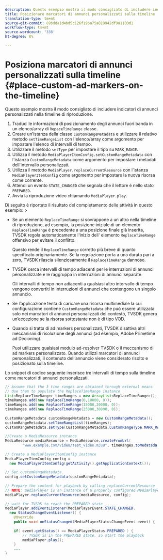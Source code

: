 ```yaml
---
description: Questo esempio mostra il modo consigliato di includere indicatori di annunci personalizzati nella timeline di riproduzione.
title: Posizionare marcatori di annunci personalizzati sulla timeline
translation-type: tm+mt
source-git-commit: 89bdda1d4bd5c126f19ba75a819942df901183d1
workflow-type: tm+mt
source-wordcount: '338'
ht-degree: 0%

---
```



# Posiziona marcatori di annunci personalizzati sulla timeline {#place-custom-ad-markers-on-the-timeline}

Questo esempio mostra il modo consigliato di includere indicatori di annunci personalizzati nella timeline di riproduzione.

1. Traduci le informazioni di posizionamento degli annunci fuori banda in un elenco/array di `RepaceTimeRange` classe.
1. Creare un&#39;istanza della classe `CustomRangeMetadata` e utilizzare il relativo metodo `setTimeRangeList` con l&#39;elenco/array come argomento per impostare l&#39;elenco di intervalli di tempo.
1. Utilizzare il metodo `setType` per impostare il tipo su `MARK_RANGE`.
1. Utilizza il metodo `MediaPlayerItemConfig.setCustomRangeMetadata` con l&#39;istanza `CustomRangeMetadata` come argomento per impostare i metadati dell&#39;intervallo personalizzati.
1. Utilizza il metodo `MediaPlayer.replaceCurrentResource` con l’istanza `MediaPlayerItemConfig` come argomento per impostare la nuova risorsa come corrente.
1. Attendi un evento `STATE_CHANGED` che segnala che il lettore è nello stato `PREPARED`.
1. Avvia la riproduzione video chiamando `MediaPlayer.play`.

Di seguito è riportato il risultato del completamento delle attività in questo esempio: >
* Se un elemento `ReplaceTimeRange` si sovrappone a un altro nella timeline di riproduzione, ad esempio, la posizione iniziale di un elemento `ReplaceTimeRange` è precedente a una posizione finale già inserita, TVSDK regola automaticamente l&#39;inizio dell&#39; elemento `ReplaceTimeRange` offensivo per evitare il conflitto.

   Questo rende il `ReplaceTimeRange` corretto più breve di quanto specificato originariamente. Se la regolazione porta a una durata pari a zero, TVSDK rilascia silenziosamente il `ReplaceTimeRange` dannoso.

* TVSDK cerca intervalli di tempo adiacenti per le interruzioni di annunci personalizzate e le raggruppa in interruzioni di annunci separate.

   Gli intervalli di tempo non adiacenti a qualsiasi altro intervallo di tempo vengono convertiti in interruzioni di annunci che contengono un singolo annuncio.
* Se l’applicazione tenta di caricare una risorsa multimediale la cui configurazione contiene `CustomRangeMetadata` che può essere utilizzata solo nei marcatori di annunci personalizzati del contesto, TVSDK genera un’eccezione se la risorsa sottostante non è di tipo VOD.
* Quando si tratta di ad markers personalizzati, TVSDK disattiva altri meccanismi di risoluzione degli annunci (ad esempio, Adobe Primetime ad Decioning).

   Puoi utilizzare qualsiasi modulo ad-resolver TVSDK o il meccanismo di ad markers personalizzato. Quando utilizzi marcatori di annunci personalizzati, il contenuto dell’annuncio viene considerato risolto e posizionato sulla timeline.

Lo snippet di codice seguente inserisce tre intervalli di tempo sulla timeline come marcatori di annunci personalizzati.

```java
// Assume that the 3 time ranges are obtained through external means 
// Use them to populate the ReplaceTimeRange instance 
List<ReplaceTimeRange> timeRanges = new ArrayList<ReplaceTimeRange>(); 
timeRanges.add(new ReplaceTimeRange(0,10000, 0)); 
timeRanges.add(new ReplaceTimeRange(15000,20000, 0)); 
timeRanges.add(new ReplaceTimeRange(25000,30000, 0)); 
 
CustomRangeMetadata customRangeMetadata = new CustomRangeMetadata(); 
customRangeMetadata.setTimeRangeList(timeRanges); 
customRangeMetadata.setType(CustomRangeMetadata.CustomRangeType.MARK_RANGE); 
 
//Create a MediaResource instance 
MediaResource mediaResource = MediaResource.createFromUrl( 
        "www.example.com/video/test_video.m3u8", timeRanges.toMedatada(null)); 
 
// Create a MediaPlayerItemConfig instance 
MediaPlayerItemConfig config =  
  new MediaPlayerItemConfig(getActivity().getApplicationContext()); 
 
// Set customRangeMetadata 
config.setCustomRangeMetadata(customRangeMetadata); 
 
// Prepare the content for playback by calling replaceCurrentResource 
// NOTE: mediaPlayer is an instance of a properly configured MediaPlayer  
mediaPlayer.replaceCurrentResource(mediaResource, config); 
 
// wait for TVSDK to reach the PREPARED state 
mediaPlayer.addEventListener(MediaPlayerEvent.STATE_CHANGED,  
  new StatusChangeEventListener() { 
    @Override 
    public void onStatusChanged(MediaPlayerStatusChangeEvent event) { 
 
    if( event.getStatus() == MediaPlayerStatus.PREPARED ) { 
        // TVSDK is in the PREPARED state, so start the playback  
        mediaPlayer.play(); 
    } 
    ... 
}
```

